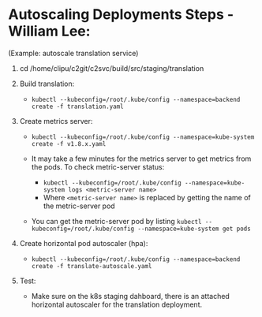 # Autoscaling Deployments Steps - William Lee:

(Example: autoscale translation service)
1. cd /home/clipu/c2git/c2svc/build/src/staging/translation

2. Build translation:
	* `kubectl --kubeconfig=/root/.kube/config --namespace=backend create -f translation.yaml`

3. Create metrics server:
	* `kubectl --kubeconfig=/root/.kube/config --namespace=kube-system create -f v1.8.x.yaml`

	* It may take a few minutes for the metrics server to get metrics from the pods. To check metric-server status:
		* `kubectl --kubeconfig=/root/.kube/config --namespace=kube-system logs <metric-server name>`
		* Where `<metric-server name>` is replaced by getting the name of the metric-server pod
	* You can get the metric-server pod by listing `kubectl --kubeconfig=/root/.kube/config --namespace=kube-system get pods`

4. Create horizontal pod autoscaler (hpa):
	* `kubectl --kubeconfig=/root/.kube/config --namespace=backend create -f translate-autoscale.yaml`

5. Test:
	* Make sure on the k8s staging dahboard, there is an attached horizontal autoscaler for the translation deployment.
